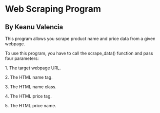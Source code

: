 <h1>Web Scraping Program</h1>
<h2>By Keanu Valencia</h2>
<p>This program allows you scrape product name and price data from a given webpage.</p>

<P>To use this program, you have to call the scrape_data() function and pass four parameters:</p>
   <P>1. The target webpage URL.</P>
   <P>2. The HTML name tag.</P>
   <P>3. The HTML name class.</P>
   <P>4. The HTML price tag.</P>
   <P>5. The HTML price name.</P>
